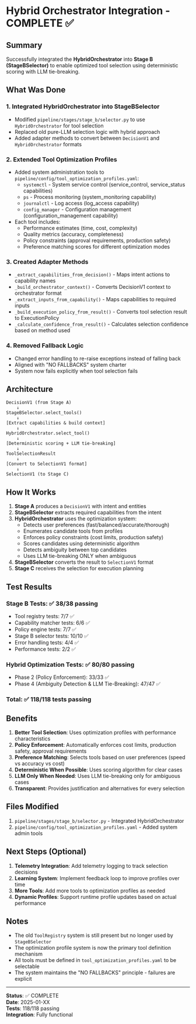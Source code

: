 # Hybrid Orchestrator Integration - COMPLETE ✅

## Summary

Successfully integrated the **HybridOrchestrator** into **Stage B (StageBSelector)** to enable optimized tool selection using deterministic scoring with LLM tie-breaking.

## What Was Done

### 1. **Integrated HybridOrchestrator into StageBSelector**
   - Modified `pipeline/stages/stage_b/selector.py` to use `HybridOrchestrator` for tool selection
   - Replaced old pure-LLM selection logic with hybrid approach
   - Added adapter methods to convert between `DecisionV1` and `HybridOrchestrator` formats

### 2. **Extended Tool Optimization Profiles**
   - Added system administration tools to `pipeline/config/tool_optimization_profiles.yaml`:
     - `systemctl` - System service control (service_control, service_status capabilities)
     - `ps` - Process monitoring (system_monitoring capability)
     - `journalctl` - Log access (log_access capability)
     - `config_manager` - Configuration management (configuration_management capability)
   - Each tool includes:
     - Performance estimates (time, cost, complexity)
     - Quality metrics (accuracy, completeness)
     - Policy constraints (approval requirements, production safety)
     - Preference matching scores for different optimization modes

### 3. **Created Adapter Methods**
   - `_extract_capabilities_from_decision()` - Maps intent actions to capability names
   - `_build_orchestrator_context()` - Converts DecisionV1 context to orchestrator format
   - `_extract_inputs_from_capability()` - Maps capabilities to required inputs
   - `_build_execution_policy_from_result()` - Converts tool selection result to ExecutionPolicy
   - `_calculate_confidence_from_result()` - Calculates selection confidence based on method used

### 4. **Removed Fallback Logic**
   - Changed error handling to re-raise exceptions instead of falling back
   - Aligned with "NO FALLBACKS" system charter
   - System now fails explicitly when tool selection fails

## Architecture

```
DecisionV1 (from Stage A)
    ↓
StageBSelector.select_tools()
    ↓
[Extract capabilities & build context]
    ↓
HybridOrchestrator.select_tool()
    ↓
[Deterministic scoring + LLM tie-breaking]
    ↓
ToolSelectionResult
    ↓
[Convert to SelectionV1 format]
    ↓
SelectionV1 (to Stage C)
```

## How It Works

1. **Stage A** produces a `DecisionV1` with intent and entities
2. **StageBSelector** extracts required capabilities from the intent
3. **HybridOrchestrator** uses the optimization system:
   - Detects user preferences (fast/balanced/accurate/thorough)
   - Enumerates candidate tools from profiles
   - Enforces policy constraints (cost limits, production safety)
   - Scores candidates using deterministic algorithm
   - Detects ambiguity between top candidates
   - Uses LLM tie-breaking ONLY when ambiguous
4. **StageBSelector** converts the result to `SelectionV1` format
5. **Stage C** receives the selection for execution planning

## Test Results

### Stage B Tests: ✅ **38/38 passing**
- Tool registry tests: 7/7 ✅
- Capability matcher tests: 6/6 ✅
- Policy engine tests: 7/7 ✅
- Stage B selector tests: 10/10 ✅
- Error handling tests: 4/4 ✅
- Performance tests: 2/2 ✅

### Hybrid Optimization Tests: ✅ **80/80 passing**
- Phase 2 (Policy Enforcement): 33/33 ✅
- Phase 4 (Ambiguity Detection & LLM Tie-Breaking): 47/47 ✅

### Total: ✅ **118/118 tests passing**

## Benefits

1. **Better Tool Selection**: Uses optimization profiles with performance characteristics
2. **Policy Enforcement**: Automatically enforces cost limits, production safety, approval requirements
3. **Preference Matching**: Selects tools based on user preferences (speed vs accuracy vs cost)
4. **Deterministic When Possible**: Uses scoring algorithm for clear cases
5. **LLM Only When Needed**: Uses LLM tie-breaking only for ambiguous cases
6. **Transparent**: Provides justification and alternatives for every selection

## Files Modified

1. `pipeline/stages/stage_b/selector.py` - Integrated HybridOrchestrator
2. `pipeline/config/tool_optimization_profiles.yaml` - Added system admin tools

## Next Steps (Optional)

1. **Telemetry Integration**: Add telemetry logging to track selection decisions
2. **Learning System**: Implement feedback loop to improve profiles over time
3. **More Tools**: Add more tools to optimization profiles as needed
4. **Dynamic Profiles**: Support runtime profile updates based on actual performance

## Notes

- The old `ToolRegistry` system is still present but no longer used by `StageBSelector`
- The optimization profile system is now the primary tool definition mechanism
- All tools must be defined in `tool_optimization_profiles.yaml` to be selectable
- The system maintains the "NO FALLBACKS" principle - failures are explicit

---

**Status**: ✅ COMPLETE  
**Date**: 2025-01-XX  
**Tests**: 118/118 passing  
**Integration**: Fully functional